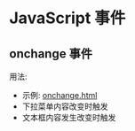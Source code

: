 # JavaScript 事件

## onchange 事件

用法: 

- 示例: [onchange.html](onchange.html)
- 下拉菜单内容改变时触发   
- 文本框内容发生改变时触发
